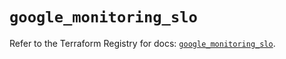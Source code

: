 # `google_monitoring_slo`

Refer to the Terraform Registry for docs: [`google_monitoring_slo`](https://registry.terraform.io/providers/hashicorp/google-beta/6.37.0/docs/resources/google_monitoring_slo).
